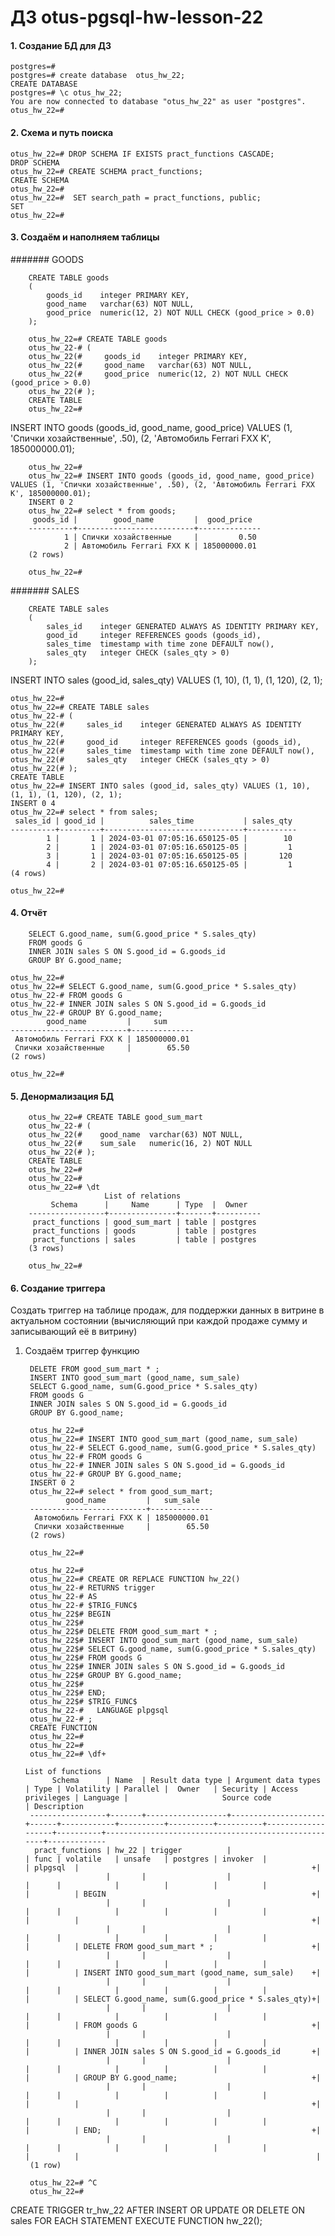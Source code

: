 # ДЗ otus-pgsql-hw-lesson-22


#### 1. Создание БД для ДЗ

    postgres=#
    postgres=# create database  otus_hw_22;
    CREATE DATABASE
    postgres=# \c otus_hw_22;
    You are now connected to database "otus_hw_22" as user "postgres".
    otus_hw_22=#

#### 2. Схема и путь поиска

    otus_hw_22=# DROP SCHEMA IF EXISTS pract_functions CASCADE;
    DROP SCHEMA
    otus_hw_22=# CREATE SCHEMA pract_functions;
    CREATE SCHEMA
    otus_hw_22=#
    otus_hw_22=#  SET search_path = pract_functions, public;
    SET
    otus_hw_22=#

#### 3. Создаём и наполняем таблицы

####### GOODS

        CREATE TABLE goods
        (
            goods_id    integer PRIMARY KEY,
            good_name   varchar(63) NOT NULL,
            good_price  numeric(12, 2) NOT NULL CHECK (good_price > 0.0)
        );

        otus_hw_22=# CREATE TABLE goods
        otus_hw_22-# (
        otus_hw_22(#     goods_id    integer PRIMARY KEY,
        otus_hw_22(#     good_name   varchar(63) NOT NULL,
        otus_hw_22(#     good_price  numeric(12, 2) NOT NULL CHECK (good_price > 0.0)
        otus_hw_22(# );
        CREATE TABLE
        otus_hw_22=#


INSERT INTO goods (goods_id, good_name, good_price) VALUES (1, 'Спички хозайственные', .50), (2, 'Автомобиль Ferrari FXX K', 185000000.01);


        otus_hw_22=#
        otus_hw_22=# INSERT INTO goods (goods_id, good_name, good_price) VALUES (1, 'Спички хозайственные', .50), (2, 'Автомобиль Ferrari FXX K', 185000000.01);
        INSERT 0 2
        otus_hw_22=# select * from goods;
         goods_id |        good_name         |  good_price
        ----------+--------------------------+--------------
                1 | Спички хозайственные     |         0.50
                2 | Автомобиль Ferrari FXX K | 185000000.01
        (2 rows)
        
        otus_hw_22=#

####### SALES

        CREATE TABLE sales
        (
            sales_id    integer GENERATED ALWAYS AS IDENTITY PRIMARY KEY,
            good_id     integer REFERENCES goods (goods_id),
            sales_time  timestamp with time zone DEFAULT now(),
            sales_qty   integer CHECK (sales_qty > 0)
        );

INSERT INTO sales (good_id, sales_qty) VALUES (1, 10), (1, 1), (1, 120), (2, 1);


    otus_hw_22=#
    otus_hw_22=# CREATE TABLE sales
    otus_hw_22-# (
    otus_hw_22(#     sales_id    integer GENERATED ALWAYS AS IDENTITY PRIMARY KEY,
    otus_hw_22(#     good_id     integer REFERENCES goods (goods_id),
    otus_hw_22(#     sales_time  timestamp with time zone DEFAULT now(),
    otus_hw_22(#     sales_qty   integer CHECK (sales_qty > 0)
    otus_hw_22(# );
    CREATE TABLE
    otus_hw_22=# INSERT INTO sales (good_id, sales_qty) VALUES (1, 10), (1, 1), (1, 120), (2, 1);
    INSERT 0 4
    otus_hw_22=# select * from sales;
     sales_id | good_id |          sales_time           | sales_qty
    ----------+---------+-------------------------------+-----------
            1 |       1 | 2024-03-01 07:05:16.650125-05 |        10
            2 |       1 | 2024-03-01 07:05:16.650125-05 |         1
            3 |       1 | 2024-03-01 07:05:16.650125-05 |       120
            4 |       2 | 2024-03-01 07:05:16.650125-05 |         1
    (4 rows)
    
    otus_hw_22=#

#### 4. Отчёт

        SELECT G.good_name, sum(G.good_price * S.sales_qty)
        FROM goods G
        INNER JOIN sales S ON S.good_id = G.goods_id
        GROUP BY G.good_name;

    otus_hw_22=#
    otus_hw_22=# SELECT G.good_name, sum(G.good_price * S.sales_qty)
    otus_hw_22-# FROM goods G
    otus_hw_22-# INNER JOIN sales S ON S.good_id = G.goods_id
    otus_hw_22-# GROUP BY G.good_name;
            good_name         |     sum
    --------------------------+--------------
     Автомобиль Ferrari FXX K | 185000000.01
     Спички хозайственные     |        65.50
    (2 rows)
    
    otus_hw_22=#


#### 5. Денормализация БД



        otus_hw_22=# CREATE TABLE good_sum_mart
        otus_hw_22-# (
        otus_hw_22(#    good_name  varchar(63) NOT NULL,
        otus_hw_22(#    sum_sale   numeric(16, 2) NOT NULL
        otus_hw_22(# );
        CREATE TABLE
        otus_hw_22=#
        otus_hw_22=#
        otus_hw_22=# \dt
                         List of relations
             Schema      |     Name      | Type  |  Owner
        -----------------+---------------+-------+----------
         pract_functions | good_sum_mart | table | postgres
         pract_functions | goods         | table | postgres
         pract_functions | sales         | table | postgres
        (3 rows)
        
        otus_hw_22=#

#### 6. Создание триггера

Создать триггер на таблице продаж, для поддержки данных в витрине в актуальном состоянии (вычисляющий при каждой продаже сумму и записывающий её в витрину)

1. Создаём триггер функцию


        DELETE FROM good_sum_mart * ;
        INSERT INTO good_sum_mart (good_name, sum_sale)
        SELECT G.good_name, sum(G.good_price * S.sales_qty)
        FROM goods G
        INNER JOIN sales S ON S.good_id = G.goods_id
        GROUP BY G.good_name;

        otus_hw_22=#
        otus_hw_22=# INSERT INTO good_sum_mart (good_name, sum_sale)
        otus_hw_22-# SELECT G.good_name, sum(G.good_price * S.sales_qty)
        otus_hw_22-# FROM goods G
        otus_hw_22-# INNER JOIN sales S ON S.good_id = G.goods_id
        otus_hw_22-# GROUP BY G.good_name;
        INSERT 0 2
        otus_hw_22=# select * from good_sum_mart;
                good_name         |   sum_sale
        --------------------------+--------------
         Автомобиль Ferrari FXX K | 185000000.01
         Спички хозайственные     |        65.50
        (2 rows)
        
        otus_hw_22=#

        otus_hw_22=#
        otus_hw_22=# CREATE OR REPLACE FUNCTION hw_22()
        otus_hw_22-# RETURNS trigger
        otus_hw_22-# AS
        otus_hw_22-# $TRIG_FUNC$
        otus_hw_22$# BEGIN
        otus_hw_22$#
        otus_hw_22$# DELETE FROM good_sum_mart * ;
        otus_hw_22$# INSERT INTO good_sum_mart (good_name, sum_sale)
        otus_hw_22$# SELECT G.good_name, sum(G.good_price * S.sales_qty)
        otus_hw_22$# FROM goods G
        otus_hw_22$# INNER JOIN sales S ON S.good_id = G.goods_id
        otus_hw_22$# GROUP BY G.good_name;
        otus_hw_22$#
        otus_hw_22$# END;
        otus_hw_22$# $TRIG_FUNC$
        otus_hw_22-#   LANGUAGE plpgsql
        otus_hw_22-# ;
        CREATE FUNCTION
        otus_hw_22=#
        otus_hw_22=#
        otus_hw_22=# \df+
                                                                                                            List of functions
             Schema      | Name  | Result data type | Argument data types | Type | Volatility | Parallel |  Owner   | Security | Access privileges | Language |                     Source code                     | Description
        -----------------+-------+------------------+---------------------+------+------------+----------+----------+----------+-------------------+----------+-----------------------------------------------------+-------------
         pract_functions | hw_22 | trigger          |                     | func | volatile   | unsafe   | postgres | invoker  |                   | plpgsql  |                                                    +|
                         |       |                  |                     |      |            |          |          |          |                   |          | BEGIN                                              +|
                         |       |                  |                     |      |            |          |          |          |                   |          |                                                    +|
                         |       |                  |                     |      |            |          |          |          |                   |          | DELETE FROM good_sum_mart * ;                      +|
                         |       |                  |                     |      |            |          |          |          |                   |          | INSERT INTO good_sum_mart (good_name, sum_sale)    +|
                         |       |                  |                     |      |            |          |          |          |                   |          | SELECT G.good_name, sum(G.good_price * S.sales_qty)+|
                         |       |                  |                     |      |            |          |          |          |                   |          | FROM goods G                                       +|
                         |       |                  |                     |      |            |          |          |          |                   |          | INNER JOIN sales S ON S.good_id = G.goods_id       +|
                         |       |                  |                     |      |            |          |          |          |                   |          | GROUP BY G.good_name;                              +|
                         |       |                  |                     |      |            |          |          |          |                   |          |                                                    +|
                         |       |                  |                     |      |            |          |          |          |                   |          | END;                                               +|
                         |       |                  |                     |      |            |          |          |          |                   |          |                                                     |
        (1 row)
        
        otus_hw_22=# ^C
        otus_hw_22=#



CREATE TRIGGER tr_hw_22
AFTER INSERT OR UPDATE OR DELETE
ON sales
FOR EACH STATEMENT
EXECUTE FUNCTION hw_22();





